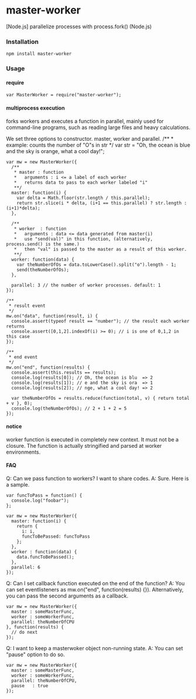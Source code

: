 master-worker
==========
[Node.js] parallelize processes with process.fork() (Node.js)

### Installation ###

    npm install master-worker

### Usage ###
#### require ####
    var MasterWorker = require("master-worker");

#### multiprocess execution ####
forks workers and executes a function in parallel, mainly used for command-line programs,
such as reading large files and heavy calculations.

We set three options to constructor.
master, worker and parallel.
    /**
     * example: counts the number of "O"s in str 
     */
    var str = "Oh, the ocean is blue and the sky is orange, what a cool day!";

    var mw = new MasterWorker({
      /**
       * master : function
       *   arguments : i <= a label of each worker
       *   returns data to pass to each worker labeled "i"
       **/
      master: function(i) {
        var delta = Math.floor(str.length / this.parallel);
        return str.slice(i * delta, (i+1 == this.parallel) ? str.length : (i+1)*delta);
      },

      /**
       * worker  : function
       *   arguments : data <= data generated from master(i)
       *   use "send(val)" in this function, (alternatively, process.send() is the same.)
       *   then "val" is passed to the master as a result of this worker.
       **/
      worker: function(data) {
        var theNumberOfOs = data.toLowerCase().split("o").length - 1;
        send(theNumberOfOs);
      },

      parallel: 3 // the number of worker processes. default: 1
    });

    /**
     * result event
     */
    mw.on("data", function(result, i) {
      console.assert(typeof result == "number"); // the result each worker returns
      console.assert([0,1,2].indexOf(i) >= 0); // i is one of 0,1,2 in this case
    });

    /**
     * end event
     */
    mw.on("end", function(results) {
      console.assert(this.results == results);
      console.log(results[0]); // Oh, the ocean is blu  => 2
      console.log(results[1]); // e and the sky is ora  => 1
      console.log(results[2]); // nge, what a cool day! => 2

      var theNumberOfOs = results.reduce(function(total, v) { return total + v }, 0);
      console.log(theNumberOfOs); // 2 + 1 + 2 = 5
    });


#### notice ####
worker function is executed in completely new context.
It must not be a closure.
The function is actually stringified and parsed at worker environments.

#### FAQ ####

Q: Can we pass function to workers? I want to share codes.
A: Sure. Here is a sample.

    var funcToPass = function() {
      console.log("foobar");
    };

    var mw = new MasterWorker({
      master: function(i) {
        return {
          i: i,
          funcToBePassed: funcToPass
        };
      },
      worker : function(data) {
        data.funcToBePassed();
      },
      parallel: 6
    });

Q: Can I set callback function executed on the end of the function?
A: You can set eventlisteners as mw.on("end", function(results) {}).
Alternatively, you can pass the second arguments as a callback.

    var mw = new MasterWorker({
      master : someMasterFunc,
      worker : someWorkerFunc,
      parallel: theNumberOfCPU
    }, function(results) {
      // do next
    });


Q: I want to keep a masterwoker object non-running state.
A: You can set "pause" option to do so.

    var mw = new MasterWorker({
      master : someMasterFunc,
      worker : someWorkerFunc,
      parallel: theNumberOfCPU,
      pause   : true
    });

